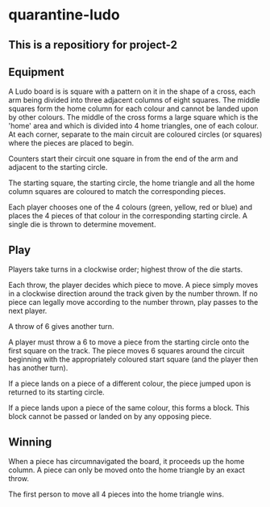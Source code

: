 # quarantine-ludo
## This is a repositiory for project-2

## Equipment

A Ludo board is is square with a pattern on it in the shape of a cross, each arm being divided into three adjacent columns of eight squares. The middle squares form the home column for each colour and cannot be landed upon by other colours. The middle of the cross forms a large square which is the 'home' area and which is divided into 4 home triangles, one of each colour. At each corner, separate to the main circuit are coloured circles (or squares) where the pieces are placed to begin.

Counters start their circuit one square in from the end of the arm and adjacent to the starting circle. 

The starting square, the starting circle, the home triangle and all the home column squares are coloured to match the corresponding pieces.

Each player chooses one of the 4 colours (green, yellow, red or blue) and places the 4 pieces of that colour in the corresponding starting circle. A single die is thrown to determine movement.

## Play

Players take turns in a clockwise order; highest throw of the die starts.

Each throw, the player decides which piece to move. A piece simply moves in a clockwise direction around the track given by the number thrown. If no piece can legally move according to the number thrown, play passes to the next player.

A throw of 6 gives another turn.

A player must throw a 6 to move a piece from the starting circle onto the first square on the track. The piece moves 6 squares around the circuit beginning with the appropriately coloured start square (and the player then has another turn).

If a piece lands on a piece of a different colour, the piece jumped upon is returned to its starting circle.

If a piece lands upon a piece of the same colour, this forms a block. This block cannot be passed or landed on by any opposing piece.

## Winning

When a piece has circumnavigated the board, it proceeds up the home column. A piece can only be moved onto the home triangle by an exact throw.

The first person to move all 4 pieces into the home triangle wins.
